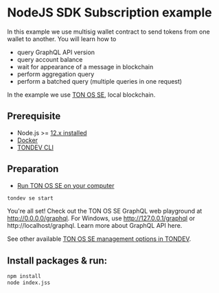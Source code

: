 # NodeJS SDK Subscription example

In this example we use multisig wallet contract to send tokens from one wallet to another. You will learn how to 
- query GraphQL API version
- query account balance
- wait for appearance of a message in blockchain
- perform aggregation query
- perform a batched query (multiple queries in one request)

In the example we use [TON OS SE](https://docs.ton.dev/86757ecb2/p/19d886-ton-os-se), local blockchain.

## Prerequisite

* Node.js >= [12.x installed](https://nodejs.org)
* [Docker](https://docs.docker.com/desktop/#download-and-install)
* [TONDEV CLI](https://docs.ton.dev/86757ecb2/p/179e51-tondev)


## Preparation

* [Run TON OS SE on your computer](https://docs.ton.dev/86757ecb2/p/19d886-ton-os-se) 

```sh
tondev se start
```

You're all set! Check out the TON OS SE GraphQL web playground at http://0.0.0.0/graphql. For Windows, use http://127.0.0.1/graphql or http://localhost/graphql. Learn more about GraphQL API here.

See other available [TON OS SE management options in TONDEV](https://docs.ton.dev/86757ecb2/v/0/p/54722f-ton-os-se).

## Install packages & run:

```sh
npm install
node index.jss
```
